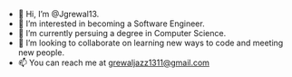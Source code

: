 - 👋 Hi, I’m @Jgrewal13.
- 👀 I’m interested in becoming a Software Engineer.
- 🌱 I’m currently persuing a degree in Computer Science.
- 💞️ I’m looking to collaborate on learning new ways to code and meeting new people. 
- 📫 You can reach me at grewaljazz1311@gmail.com

<!---
Jgrewal13/Jgrewal13 is a ✨ special ✨ repository because its `README.md` (this file) appears on your GitHub profile.
You can click the Preview link to take a look at your changes.
--->
